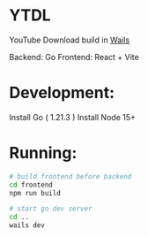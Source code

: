 # YTDL
YouTube Download build in [Wails](https://wails.io/)

Backend:
  Go
Frontend:
  React + Vite

# Development:
Install Go ( 1.21.3 )
Install Node 15+

# Running:
```bash
# build frontend before backend
cd frontend
npm run build

# start go dev server
cd ..
wails dev
```